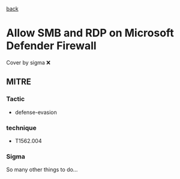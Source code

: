 [back](../index.md)
# Allow SMB and RDP on Microsoft Defender Firewall
Cover by sigma :x: 

## MITRE
### Tactic
  - defense-evasion

### technique
  - T1562.004

### Sigma

 So many other things to do...